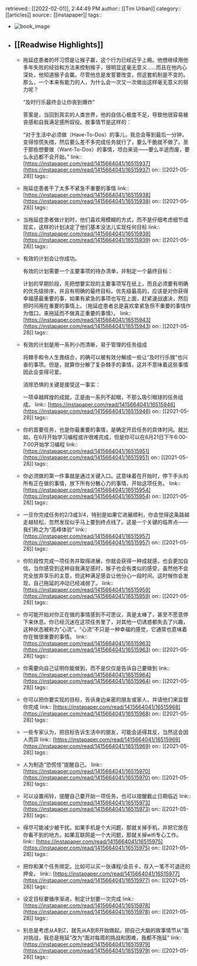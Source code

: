 retrieved:: [[2022-02-01]], 2:44:49 PM
              author:: [[Tim Urban]]
              category:: [[articles]]
              source:: [[instapaper]]
              tags::

- ![book_image](https://readwise-assets.s3.amazonaws.com/static/images/article0.00998d930354.png)
- ## [[Readwise Highlights]]
	- 拖延症患者的坏习惯是让猴子赢，这个行为已经近乎上瘾。他想继续用他多年失败的经验和方法来控制猴子，很明显这毫无意义……而且在他内心深处，他知道猴子会赢。尽管他总是发誓要改变，但这套机制是不变的。那么，一个本来有能力的人，为什么会一次又一次做出这样毫无意义的努力呢？
	  
	  “及时行乐最终会让你丧到爆炸”
	  
	  答案是，当回到真实的人类世界，他的自信心极度不足，导致他很容易被丧感和自我满足感所奴役。故事情节是这样的：
	  
	  “对于生活中必须做（Have-To-Dos）的事儿，我总会等到最后一分钟，变得惊慌失措，然后要么差不多完成任务就行了，要么干脆就不做了。至于那些想要做（Want-To-Dos）的事情，坦白来说——要么半途而废，要么永远都不会开始。”
	                link:: [https://instapaper.com/read/1415664041/16515937](https://instapaper.com/read/1415664041/16515937)
	                on:: [[2021-05-28]]
	                tags::
	- 拖延症患者干了太多不紧急不重要的事情
	                link:: [https://instapaper.com/read/1415664041/16515938](https://instapaper.com/read/1415664041/16515938)
	                on:: [[2021-05-28]]
	                tags::
	- 当拖延症患者做计划时，他们喜欢用模糊的方式，而不是仔细考虑细节或现实，这样的计划决定了他们基本没法儿实现任何目标
	                link:: [https://instapaper.com/read/1415664041/16515939](https://instapaper.com/read/1415664041/16515939)
	                on:: [[2021-05-28]]
	                tags::
	- 有效的计划会让你成功。
	  
	  有效的计划需要一个主要事项的待办清单，并制定一个最终目标：
	  
	  计划的早期阶段，先把想要实现的主要事项写在纸上，而且必须要有明确的优先级排序，并且有明确的最终目标。优先级最高的，应该是对你获得幸福感最重要的事，如果有紧急的事项也写在上面，赶紧速战速决，然后把时间用在重要的事情上。（拖延症患者总是喜欢拿紧急但不重要的事情作为借口，来拖延而不做真正重要的事情）。
	                link:: [https://instapaper.com/read/1415664041/16515943](https://instapaper.com/read/1415664041/16515943)
	                on:: [[2021-05-28]]
	                tags::
	- 有效的计划是用一系列小而清晰，易于管理的任务组成
	  
	  将棘手和令人生畏结合，的确可以被有效分解成一些让“及时行乐猴”也兴奋的事项。但是，就算你分解了复杂棘手的事情，这并不意味着这些事情因此会变得可爱。
	  
	  消除恐惧的关键是接受这一事实：
	  
	  一项卓越辉煌的成就，正是由一系列不起眼，不那么吸引眼球的任务组成。
	                link:: [https://instapaper.com/read/1415664041/16515946](https://instapaper.com/read/1415664041/16515946)
	                on:: [[2021-05-28]]
	                tags::
	- 你的首要任务，也是你最重要的事情，是确定开启任务的具体时间。就比如，在6月开始学习编程或许很难完成，但是你可以在6月21日下午6:00-7:00开始学习编程
	                link:: [https://instapaper.com/read/1415664041/16515951](https://instapaper.com/read/1415664041/16515951)
	                on:: [[2021-05-28]]
	                tags::
	- 你必须做的第一件事就是通过关键入口。这意味着在开始时，停下手头的所有正在做的事情，放下所有分散心力的事情，开始这项任务。
	                link:: [https://instapaper.com/read/1415664041/16515954](https://instapaper.com/read/1415664041/16515954)
	                on:: [[2021-05-28]]
	                tags::
	- 一旦你完成任务的2/3或3/4，特别是如果它进展顺利，你会觉得这条路越走越轻松，忽然发现似乎马上要到终点线了。这是一个关键的临界点——我们称之为“高峰体验”
	                link:: [https://instapaper.com/read/1415664041/16515957](https://instapaper.com/read/1415664041/16515957)
	                on:: [[2021-05-28]]
	                tags::
	- 你阶段性完成一项任务并取得进展，你就会获得一种成就感，也会更加自信。当你感受到这种自我满足感时，猴子也会有类似的感受，虽然他不会完全放弃享乐的主意，但这种满足感会让他分心一段时间。这时候你会发现，自己拖延的冲动已经减弱了。
	                link:: [https://instapaper.com/read/1415664041/16515959](https://instapaper.com/read/1415664041/16515959)
	                on:: [[2021-05-28]]
	                tags::
	- 你可能开始对你正在做的事情感到不可思议，真是太棒了，甚至不愿意停下来休息。你已经沉迷在这项任务里了，对其他一切诱惑都失去了兴趣，这种状态被称为“心流”。“心流”不只是一种幸福的感觉，它通常也意味着你在做很重要的事情。
	                link:: [https://instapaper.com/read/1415664041/16515963](https://instapaper.com/read/1415664041/16515963)
	                on:: [[2021-05-28]]
	                tags::
	- 你需要向自己证明你能做到，而不是仅仅是告诉自己要做到
	                link:: [https://instapaper.com/read/1415664041/16515964](https://instapaper.com/read/1415664041/16515964)
	                on:: [[2021-05-28]]
	                tags::
	- 你可以把你要实现的目标，告诉身边亲密的朋友或家人，并请他们来监督你完成
	                link:: [https://instapaper.com/read/1415664041/16515968](https://instapaper.com/read/1415664041/16515968)
	                on:: [[2021-05-28]]
	                tags::
	- 一些专家认为，把目标告诉生活中的朋友，可能会适得其反，当然这会因人而异
	                link:: [https://instapaper.com/read/1415664041/16515969](https://instapaper.com/read/1415664041/16515969)
	                on:: [[2021-05-28]]
	                tags::
	- 人为制造“恐慌怪”提醒自己。
	                link:: [https://instapaper.com/read/1415664041/16515970](https://instapaper.com/read/1415664041/16515970)
	                on:: [[2021-05-28]]
	                tags::
	- 可以设置闹铃，提醒自己要开始一项任务，也可以提醒截止日期临近
	                link:: [https://instapaper.com/read/1415664041/16515973](https://instapaper.com/read/1415664041/16515973)
	                on:: [[2021-05-28]]
	                tags::
	- 得尽可能减少被干扰。如果手机是个大问题，那就关掉手机，并把它放在你看不到的地方。如果互联网是一个大问题，那就关掉wifi专心工作。
	                link:: [https://instapaper.com/read/1415664041/16515975](https://instapaper.com/read/1415664041/16515975)
	                on:: [[2021-05-28]]
	                tags::
	- 把你和某个任务绑定。比如可以买一张课程/会员卡，存入一笔不可退还的押金。
	                link:: [https://instapaper.com/read/1415664041/16515977](https://instapaper.com/read/1415664041/16515977)
	                on:: [[2021-05-28]]
	                tags::
	- 设定目标要循序渐进，制定计划要一次完成
	                link:: [https://instapaper.com/read/1415664041/16515978](https://instapaper.com/read/1415664041/16515978)
	                on:: [[2021-05-28]]
	                tags::
	- 别总是考虑从A到Z，就先从A到B开始做起。把自己大脑的故事情节从“面对挑战，我总是拖延”改为“面对每周的挑战和困难，我都不拖延”
	                link:: [https://instapaper.com/read/1415664041/16515979](https://instapaper.com/read/1415664041/16515979)
	                on:: [[2021-05-28]]
	                tags::